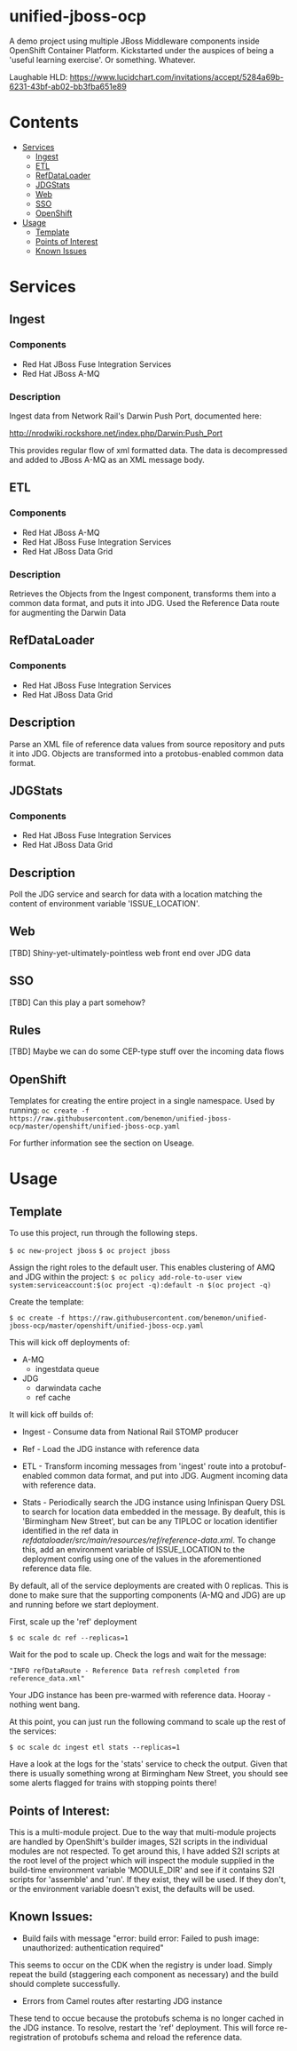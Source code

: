 # unified-jboss-ocp
A demo project using multiple JBoss Middleware components inside OpenShift Container Platform. Kickstarted under the auspices of being a 'useful learning exercise'. Or something. Whatever.

Laughable HLD: https://www.lucidchart.com/invitations/accept/5284a69b-6231-43bf-ab02-bb3fba651e89

# Contents
* [Services](#services)
    * [Ingest](#ingest)
    * [ETL](#etl)
    * [RefDataLoader](#refdataloader)
    * [JDGStats](#jdgstats)
    * [Web](#web)   
    * [SSO](#sso)
    * [OpenShift](#openshift)
* [Usage](#usage)
    * [Template](#template)
    * [Points of Interest](#points-of-interest)
    * [Known Issues](#known-issues)

# Services

## Ingest

### Components
* Red Hat JBoss Fuse Integration Services
* Red Hat JBoss A-MQ

### Description
Ingest data from Network Rail's Darwin Push Port, documented here:

http://nrodwiki.rockshore.net/index.php/Darwin:Push_Port

This provides regular flow of xml formatted data. The data is decompressed and added to JBoss A-MQ as an XML message body.

## ETL

### Components
* Red Hat JBoss A-MQ
* Red Hat JBoss Fuse Integration Services
* Red Hat JBoss Data Grid

### Description

Retrieves the Objects from the Ingest component, transforms them into a common data format, and puts it into JDG. Used the Reference Data route for augmenting the Darwin Data


## RefDataLoader

### Components
* Red Hat JBoss Fuse Integration Services
* Red Hat JBoss Data Grid

## Description

Parse an XML file of reference data values from source repository and puts it into JDG. Objects are transformed into a protobus-enabled common data format.

## JDGStats

### Components
* Red Hat JBoss Fuse Integration Services
* Red Hat JBoss Data Grid

## Description
Poll the JDG service and search for data with a location matching the content of environment variable 'ISSUE_LOCATION'.

## Web

[TBD] Shiny-yet-ultimately-pointless web front end over JDG data

## SSO

[TBD] Can this play a part somehow?

## Rules

[TBD] Maybe we can do some CEP-type stuff over the incoming data flows

## OpenShift

Templates for creating the entire project in a single namespace. Used by running:
`oc create -f https://raw.githubusercontent.com/benemon/unified-jboss-ocp/master/openshift/unified-jboss-ocp.yaml`

For further information see the section on Useage.

# Usage

## Template
To use this project, run through the following steps.

`$ oc new-project jboss`
`$ oc project jboss`

Assign the right roles to the default user. This enables clustering of AMQ and JDG within the project:
`$ oc policy add-role-to-user view system:serviceaccount:$(oc project -q):default -n $(oc project -q)`


Create the template:

`$ oc create -f https://raw.githubusercontent.com/benemon/unified-jboss-ocp/master/openshift/unified-jboss-ocp.yaml`


This will kick off deployments of:
* A-MQ
    - ingestdata queue
* JDG
    - darwindata cache
    - ref cache

It will kick off builds of:
* Ingest - Consume data from National Rail STOMP producer

* Ref - Load the JDG instance with reference data

* ETL - Transform incoming messages from 'ingest' route into a protobuf-enabled common data format, and put into JDG. Augment incoming data with reference data.

* Stats - Periodically search the JDG instance using Infinispan Query DSL to search for location data embedded in the message. By deafult, this is 'Birmingham New Street', but can be any TIPLOC or location identifier identified in the ref data in *refdataloader/src/main/resources/ref/reference-data.xml*. To change this, add an environment variable of ISSUE_LOCATION to the deployment config using one of the values in the aforementioned reference data file.

By default, all of the service deployments are created with 0 replicas. This is done to make sure that the supporting components (A-MQ and JDG) are up and running before we start deployment.

First, scale up the 'ref' deployment

`$ oc scale dc ref --replicas=1`

Wait for the pod to scale up. Check the logs and wait for the message:

`"INFO refDataRoute - Reference Data refresh completed from reference_data.xml"`

Your JDG instance has been pre-warmed with reference data. Hooray - nothing went bang.

At this point, you can just run the following command to scale up the rest of the services:

`$ oc scale dc ingest etl stats --replicas=1` 

Have a look at the logs for the 'stats' service to check the output. Given that there is usually something wrong at Birmingham New Street, you should see some alerts flagged for trains with stopping points there!

## Points of Interest:

This is a multi-module project. Due to the way that multi-module projects are handled by OpenShift's builder images, S2I scripts in the individual modules are not respected. To get around this, I have added S2I scripts at the root level of the project which will inspect the module supplied in the build-time environment variable 'MODULE_DIR' and see if it contains S2I scripts for 'assemble' and 'run'. If they exist, they will be used. If they don't, or the environment variable doesn't exist, the defaults will be used.


## Known Issues:
* Build fails with message "error: build error: Failed to push image: unauthorized: authentication required"

This seems to occur on the CDK when the registry is under load. Simply repeat the build (staggering each component as necessary) and the build should complete successfully.

* Errors from Camel routes after restarting JDG instance

These tend to occue because the protobufs schema is no longer cached in the JDG instance. To resolve, restart the 'ref' deployment. This will force re-registration of protobufs schema and reload the reference data.

